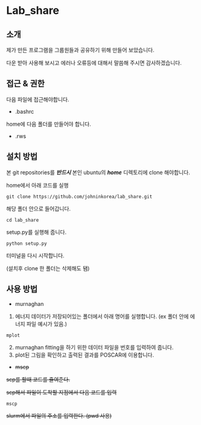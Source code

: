 # Lab_share

## 소개

제가 만든 프로그램을 그룹원들과 공유하기 위해 만들어 보았습니다.

다운 받아 사용해 보시고 에러나 오류등에 대해서 말씀해 주시면 감사하겠습니다.


## 접근 & 권한
  다음 파일에 접근해야합니다.
* .bashrc

home에 다음 폴더를 만들어야 합니다.
* .rws


## 설치 방법
본 git repositories를 ***반드시*** 본인 ubuntu의 ***home*** 디렉토리에 clone 해야합니다.

home에서 아래 코드를 실행
```
git clone https://github.com/johninkorea/lab_share.git
```
해당 폴더 안으로 들어갑니다.
```
cd lab_share
```
setup.py를 실행해 줍니다.
```
python setup.py
```
터미널을 다시 시작합니다.

(설치후 clone 한 폴더는 삭제해도 됌)


## 사용 방법
* murnaghan
1. 에너지 데이터가 저장되어있는 폴더에서 아래 명어를 실행합니다.
  (ex 폴더 안에 에너지 파일 예시가 있음.)
```
mplot
```
2. murnaghan fitting을 하기 위한 데이터 파일을 번호를 입력하여 줍니다.
3. plot된 그림을 확인하고 출력된 결과를 POSCAR에 이용합니다.


* ~~mscp~~

~~scp를 할때 코드를 줄여준다.~~

~~scp해서 파일이 도착할 지점에서 다음 코드를 입력~~
```
mscp
```
~~slurm에서 파일의 주소를 입력한다. (pwd 사용)~~



